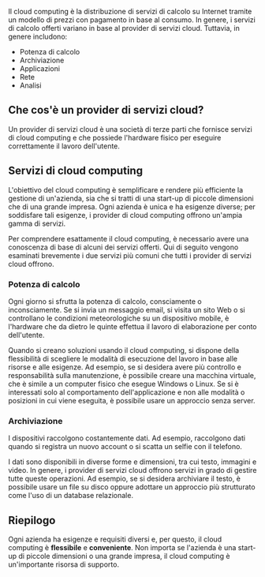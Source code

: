 Il cloud computing è la distribuzione di servizi di calcolo su Internet tramite un modello di prezzi con pagamento in base al consumo. In genere, i servizi di calcolo offerti variano in base al provider di servizi cloud. Tuttavia, in genere includono:

- Potenza di calcolo
- Archiviazione
- Applicazioni
- Rete
- Analisi

## <a name="what-is-a-cloud-provider"></a>Che cos'è un provider di servizi cloud?

Un provider di servizi cloud è una società di terze parti che fornisce servizi di cloud computing e che possiede l'hardware fisico per eseguire correttamente il lavoro dell'utente.

## <a name="cloud-computing-services"></a>Servizi di cloud computing

L'obiettivo del cloud computing è semplificare e rendere più efficiente la gestione di un'azienda, sia che si tratti di una start-up di piccole dimensioni che di una grande impresa. Ogni azienda è unica e ha esigenze diverse; per soddisfare tali esigenze, i provider di cloud computing offrono un'ampia gamma di servizi.

Per comprendere esattamente il cloud computing, è necessario avere una conoscenza di base di alcuni dei servizi offerti. Qui di seguito vengono esaminati brevemente i due servizi più comuni che tutti i provider di servizi cloud offrono.

### <a name="compute-power"></a>Potenza di calcolo

Ogni giorno si sfrutta la potenza di calcolo, consciamente o inconsciamente. Se si invia un messaggio email, si visita un sito Web o si controllano le condizioni meteorologiche su un dispositivo mobile, è l'hardware che da dietro le quinte effettua il lavoro di elaborazione per conto dell'utente. 

Quando si creano soluzioni usando il cloud computing, si dispone della flessibilità di scegliere le modalità di esecuzione del lavoro in base alle risorse e alle esigenze. Ad esempio, se si desidera avere più controllo e responsabilità sulla manutenzione, è possibile creare una macchina virtuale, che è simile a un computer fisico che esegue Windows o Linux. Se si è interessati solo al comportamento dell'applicazione e non alle modalità o posizioni in cui viene eseguita, è possibile usare un approccio senza server.

### <a name="storage"></a>Archiviazione

I dispositivi raccolgono costantemente dati. Ad esempio, raccolgono dati quando si registra un nuovo account o si scatta un selfie con il telefono.

I dati sono disponibili in diverse forme e dimensioni, tra cui testo, immagini e video. In genere, i provider di servizi cloud offrono servizi in grado di gestire tutte queste operazioni. Ad esempio, se si desidera archiviare il testo, è possibile usare un file su disco oppure adottare un approccio più strutturato come l'uso di un database relazionale.

## <a name="summary"></a>Riepilogo

Ogni azienda ha esigenze e requisiti diversi e, per questo, il cloud computing è **flessibile** e **conveniente**. Non importa se l'azienda è una start-up di piccole dimensioni o una grande impresa, il cloud computing è un'importante risorsa di supporto.


